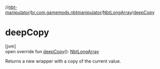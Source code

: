 //[nbt-manipulator](../../../index.md)/[br.com.gamemods.nbtmanipulator](../index.md)/[NbtLongArray](index.md)/[deepCopy](deep-copy.md)

# deepCopy

[jvm]\
open override fun [deepCopy](deep-copy.md)(): [NbtLongArray](index.md)

Returns a new wrapper with a copy of the current value.
